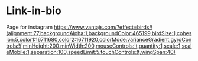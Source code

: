 # Link-in-bio
Page for instagram 
https://www.vantajs.com/?effect=birds#(alignment:77,backgroundAlpha:1,backgroundColor:465199,birdSize:1,cohesion:5,color1:16711680,color2:16711920,colorMode:varianceGradient,gyroControls:!f,minHeight:200,minWidth:200,mouseControls:!t,quantity:1,scale:1,scaleMobile:1,separation:100,speedLimit:5,touchControls:!t,wingSpan:40)
